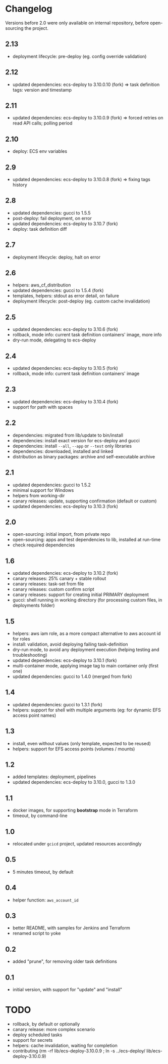 # Changelog

Versions before 2.0 were only available on internal repository, before open-sourcing the project.

## 2.13

* deployment lifecycle: pre-deploy (eg. config override validation)


## 2.12

* updated dependencies: ecs-deploy to 3.10.0.10 (fork) => task definition tags: version and timestamp

## 2.11

* updated dependencies: ecs-deploy to 3.10.0.9 (fork) => forced retries on read API calls; polling period

## 2.10

* deploy: ECS env variables

## 2.9

* updated dependencies: ecs-deploy to 3.10.0.8 (fork) => fixing tags history

## 2.8

* updated dependencies: gucci to 1.5.5
* post-deploy: fail deployment, on error
* updated dependencies: ecs-deploy to 3.10.7 (fork)
* deploy: task definition diff

## 2.7

* deployment lifecycle: deploy, halt on error

## 2.6

* helpers: aws_cf_distribution
* updated dependencies: gucci to 1.5.4 (fork)
* templates, helpers: stdout as error detail, on failure
* deployment lifecycle: post-deploy (eg. custom cache invalidation)

## 2.5

* updated dependencies: ecs-deploy to 3.10.6 (fork)
* rollback, mode info: current task definition containers' image, more info
* dry-run mode, delegating to ecs-deploy

## 2.4

* updated dependencies: ecs-deploy to 3.10.5 (fork)
* rollback, mode info: current task definition containers' image

## 2.3

* updated dependencies: ecs-deploy to 3.10.4 (fork)
* support for path with spaces

## 2.2

* dependencies: migrated from lib/update to bin/install
* dependencies: install exact version for ecs-deploy and gucci
* dependencies: install `--all`, `--app` or `--test` only libraries
* dependencies: downloaded, installed and linked
* distribution as binary packages: archive and self-executable archive

## 2.1

* updated dependencies: gucci to 1.5.2
* minimal support for Windows
* helpers from working-dir
* canary releases: update, supporting confirmation (default or custom)
* updated dependencies: ecs-deploy to 3.10.3 (fork)

## 2.0

* open-sourcing: initial import, from private repo
* open-sourcing: apps and test dependencies to lib, installed at run-time
* check required dependencies

## 1.6

* updated dependencies: ecs-deploy to 3.10.2 (fork)
* canary releases: 25% canary + stable rollout
* canary releases: task-set from file
* canary releases: custom confirm script
* canary releases: support for creating initial PRIMARY deployment
* gucci: shell running in working directory (for processing custom files, in deployments folder)

## 1.5

* helpers: aws iam role, as a more compact alternative to aws account id for roles
* install: validation, avoid deploying failing task-definition
* dry-run mode, to avoid any deployment execution (helping testing and troubleshooting)
* updated dependencies: ecs-deploy to 3.10.1 (fork)
* multi-container mode, applying image tag to main container only (first one)
* updated dependencies: gucci to 1.4.0 (merged from fork)

## 1.4

* updated dependencies: gucci to 1.3.1 (fork)
* helpers: support for shell with multiple arguments (eg: for dynamic EFS access point names)

## 1.3

* install, even without values (only template, expected to be reused)
* helpers: support for EFS access points (volumes / mounts)

## 1.2

* added templates: deployment, pipelines
* updated dependencies: ecs-deploy to 3.10.0, gucci to 1.3.0

## 1.1

* docker images, for supporting **bootstrap** mode in Terraform
* timeout, by command-line

## 1.0

* relocated under `gcicd` project, updated resources accordingly

## 0.5

* 5 minutes timeout, by default

## 0.4

* helper function: `aws_account_id`

## 0.3

* better README, with samples for Jenkins and Terraform
* renamed script to yoke

## 0.2

* added "prune", for removing older task definitions

## 0.1

* initial version, with support for "update" and "install"

# TODO

* rollback, by default or optionally
* canary release: more complex scenario
* deploy scheduled tasks
* support for secrets
* helpers: cache invalidation, waiting for completion
* contributing (rm -rf lib/ecs-deploy-3.10.0.9 ; ln -s ../ecs-deploy/ lib/ecs-deploy-3.10.0.9)
